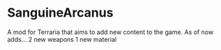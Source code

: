 # SanguineArcanus
A mod for Terraria that aims to add new content to the game.
As of now adds...
2 new weapons
1 new material